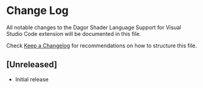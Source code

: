 # Change Log

All notable changes to the Dagor Shader Language Support for Visual Studio Code extension will be documented in this file.

Check [Keep a Changelog](http://keepachangelog.com/) for recommendations on how to structure this file.

## [Unreleased]

- Initial release